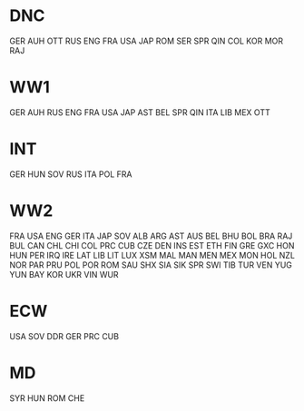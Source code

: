 # DNC
GER
AUH
OTT
RUS
ENG
FRA
USA
JAP
ROM
SER
SPR
QIN
COL
KOR
MOR
RAJ
# WW1
GER
AUH
RUS
ENG
FRA
USA
JAP
AST
BEL
SPR
QIN
ITA
LIB
MEX
OTT
# INT
GER
HUN
SOV
RUS
ITA
POL
FRA
# WW2
FRA
USA
ENG
GER
ITA
JAP
SOV
ALB
ARG
AST
AUS
BEL
BHU
BOL
BRA
RAJ
BUL
CAN
CHL
CHI
COL
PRC
CUB
CZE
DEN
INS
EST
ETH
FIN
GRE
GXC
HON
HUN
PER
IRQ
IRE
LAT
LIB
LIT
LUX
XSM
MAL
MAN
MEN
MEX
MON
HOL
NZL
NOR
PAR
PRU
POL
POR
ROM
SAU
SHX
SIA
SIK
SPR
SWI
TIB
TUR
VEN
YUG
YUN
BAY
KOR
UKR
VIN
WUR
# ECW
USA
SOV
DDR
GER
PRC
CUB
# MD
SYR
HUN
ROM
CHE